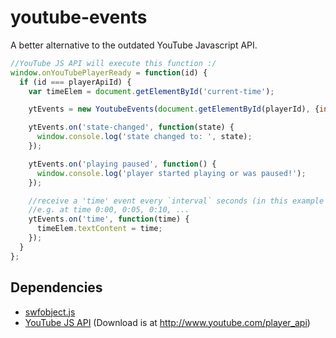 youtube-events
==============

A better alternative to the outdated YouTube Javascript API.

```javascript
//YouTube JS API will execute this function :/
window.onYouTubePlayerReady = function(id) {
  if (id === playerApiId) {
    var timeElem = document.getElementById('current-time');

    ytEvents = new YoutubeEvents(document.getElementById(playerId), {interval: 5});

    ytEvents.on('state-changed', function(state) {
      window.console.log('state changed to: ', state);
    });

    ytEvents.on('playing paused', function() {
      window.console.log('player started playing or was paused!');
    });

    //receive a 'time' event every `interval` seconds (in this example 5s) the video has played
    //e.g. at time 0:00, 0:05, 0:10, ...
    ytEvents.on('time', function(time) {
      timeElem.textContent = time;
    });
  }
};
```

Dependencies
------------

- [swfobject.js](https://code.google.com/p/swfobject/)
- [YouTube JS API](https://developers.google.com/youtube/js_api_reference) (Download is at http://www.youtube.com/player_api)
